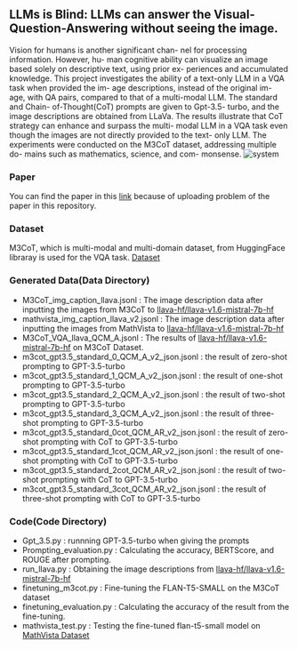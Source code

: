 ## LLMs is Blind: LLMs can answer the Visual-Question-Answering without seeing the image.
Vision for humans is another significant chan-
nel for processing information. However, hu-
man cognitive ability can visualize an image
based solely on descriptive text, using prior ex-
periences and accumulated knowledge. This
project investigates the ability of a text-only
LLM in a VQA task when provided the im-
age descriptions, instead of the original im-
age, with QA pairs, compared to that of a
multi-modal LLM. The standard and Chain-
of-Thought(CoT) prompts are given to Gpt-3.5-
turbo, and the image descriptions are obtained
from LLaVa. The results illustrate that CoT
strategy can enhance and surpass the multi-
modal LLM in a VQA task even though the
images are not directly provided to the text-
only LLM. The experiments were conducted
on the M3CoT dataset, addressing multiple do-
mains such as mathematics, science, and com-
monsense.
![system](https://github.com/user-attachments/assets/9bfea4bd-c6df-4186-bfb9-979f9309e728)
### Paper
You can find the paper in this [link](https://drive.google.com/file/d/195ztptTjsfzqGNOEEseaiaTU_CCnlfIF/view?usp=sharing) because of uploading problem of the paper in this repository.

### Dataset
M3CoT, which is multi-modal and multi-domain dataset, from HuggingFace libraray is used for the VQA task. [Dataset](https://huggingface.co/datasets/LightChen2333/M3CoT)

### Generated Data(Data Directory)
* M3CoT_img_caption_llava.jsonl : The image description data after inputting the images from M3CoT to [llava-hf/llava-v1.6-mistral-7b-hf](https://huggingface.co/llava-hf/llava-v1.6-mistral-7b-hf)
* mathvista_img_caption_llava_v2.jsonl :  The image description data after inputting the images from MathVista to [llava-hf/llava-v1.6-mistral-7b-hf](https://huggingface.co/llava-hf/llava-v1.6-mistral-7b-hf)
* M3CoT_VQA_llava_QCM_A.jsonl : The results of [llava-hf/llava-v1.6-mistral-7b-hf](https://huggingface.co/llava-hf/llava-v1.6-mistral-7b-hf) on M3CoT Dataset.
* m3cot_gpt3.5_standard_0_QCM_A_v2_json.jsonl : the result of zero-shot prompting to GPT-3.5-turbo
* m3cot_gpt3.5_standard_1_QCM_A_v2_json.jsonl : the result of one-shot prompting to GPT-3.5-turbo
* m3cot_gpt3.5_standard_2_QCM_A_v2_json.jsonl : the result of two-shot prompting to GPT-3.5-turbo
* m3cot_gpt3.5_standard_3_QCM_A_v2_json.jsonl : the result of three-shot prompting to GPT-3.5-turbo
* m3cot_gpt3.5_standard_0cot_QCM_AR_v2_json.jsonl : the result of zero-shot prompting with CoT to GPT-3.5-turbo
* m3cot_gpt3.5_standard_1cot_QCM_AR_v2_json.jsonl : the result of one-shot prompting with CoT to GPT-3.5-turbo
* m3cot_gpt3.5_standard_2cot_QCM_AR_v2_json.jsonl : the result of two-shot prompting with CoT to GPT-3.5-turbo
* m3cot_gpt3.5_standard_3cot_QCM_AR_v2_json.jsonl : the result of three-shot prompting with CoT to GPT-3.5-turbo

### Code(Code Directory)
* Gpt_3.5.py : runnning GPT-3.5-turbo when giving the prompts
* Prompting_evaluation.py : Calculating the accuracy, BERTScore, and ROUGE after prompting.
* run_llava.py :  Obtaining the image descriptions from [llava-hf/llava-v1.6-mistral-7b-hf](https://huggingface.co/llava-hf/llava-v1.6-mistral-7b-hf)
* finetuning_m3cot.py : Fine-tuning the FLAN-T5-SMALL on the M3CoT dataset
* finetuning_evaluation.py : Calculating the accuracy of the result from the fine-tuning.
* mathvista_test.py : Testing the fine-tuned flan-t5-small model on [MathVista Dataset](https://huggingface.co/datasets/AI4Math/MathVista)


